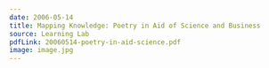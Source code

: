 ```yaml
---
date: 2006-05-14
title: Mapping Knowledge: Poetry in Aid of Science and Business
source: Learning Lab
pdfLink: 20060514-poetry-in-aid-science.pdf
image: image.jpg
---
```

